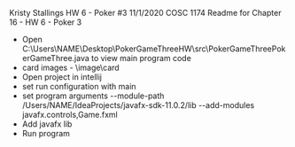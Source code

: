 Kristy Stallings
HW 6 - Poker #3
11/1/2020
COSC 1174
Readme for Chapter 16 - HW 6 - Poker 3
- Open C:\Users\NAME\Desktop\PokerGameThreeHW\src\PokerGameThreePokerGameThree.java to view main program code
- card images - \image\card
- Open project in intellij
- set run configuration with main 
- set program arguments --module-path /Users/NAME/IdeaProjects/javafx-sdk-11.0.2/lib --add-modules javafx.controls,Game.fxml
- Add javafx lib
- Run program
